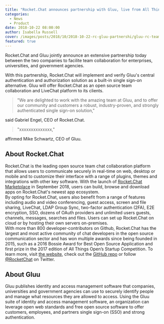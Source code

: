 ```yaml
---
title: "Rocket.Chat announces partnership with Gluu, live from All Things Open 2018"
categories:
  - News
  - Product
date: 2018-10-22 08:00:00
author: Isabella Russell
cover: /images/posts/2018/10/2018-10-22-rc-gluu-partnershi/gluu-rc-team-photo-cover.jpg
featured: true
---
```

Rocket.Chat and Gluu jointly announce an extensive partnership today between the two companies to facilite team collaboration for enterprises, universities, and government agencies.

With this partnership, Rocket.Chat will implement and verify Gluu's central authentication and authorization solution as a built-in single sign-on alternative. Gluu will offer Rocket.Chat as an open source team collaboration and LiveChat platform to its clients.

> "We are delighted to work with the amazing team at Gluu, and to offer our community and customers a robust, industry-proven, and strongly authenticated single sign-on solution,"

said  Gabriel Engel, CEO of Rocket.Chat.

> "xxxxxxxxxxxxxx,"

affirmed Mike Schwartz, CEO of Gluu.

## About Rocket.Chat

Rocket.Chat is the leading open source team chat collaboration platform that allows users to communicate securely in real-time on web, desktop or mobile and to customize their interface with a range of plugins, themes and integrations with other key software. With the launch of [Rocket.Chat Marketplace](https://rocket.chat/2018/08/31/introducing-rocket-chat-marketplace/) in September 2018, users can build, browse and download apps on Rocket.Chat's newest app ecosystem.
<br/>By opting for Rocket.Chat, users also benefit from a range of features including audio and video conferencing, guest access, screen and file sharing, LiveChat, LDAP Group Sync, two-factor authentication (2FA), E2E encryption, SSO, dozens of OAuth providers and unlimited users guests, channels, messages, searches and files. Users can set up Rocket.Chat on cloud or by hosting their own servers on-premises.
<br/>With more than 800 developer-contributors on Github, Rocket.Chat has the largest and most active community of chat developers in the open source communication sector and has won multiple awards since being founded in 2015, such as a 2016 Bossie Award for Best Open Source Application and first prize in the 2017 edition of All Things Open’s Startup Competition.
To learn more, visit [the website](https://rocket.chat.com), check out the [GitHub repo](https://github.com/RocketChat/Rocket.Chat) or follow [@RocketChat](https://twitter.com/RocketChat) on Twitter.

##  About Gluu

Gluu publishes identity and access management software that companies, universities and government agencies can use to securely identify people and manage what resources they are allowed to access. Using the Gluu suite of identity and access management software, an organization can leverage open web standards and free open source software to offer customers, employees, and partners single sign-on (SSO) and strong authentication.
